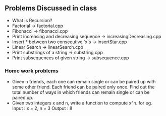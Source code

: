 ## Problems Discussed in class
  - What is Recursion?
  - Factorial -> factorial.cpp
  - Fibonacci -> fibonacci.cpp
  - Print increasing and decreasing sequence -> increasingDecreasing.cpp
  - Insert * between two consecutive 'x's -> insertStar.cpp
  - Linear Search -> linearSearch.cpp
  - Print substrings of a string -> substring.cpp
  - Print subsequences of given string -> subsequence.cpp

### Home work problems
 - Given n friends, each one can remain single or can be paired up with some other friend. Each friend can be paired only once. Find out the total number of ways in which friends can remain single or can be paired up.
 - Given two integers x and n, write a function to compute x^n. 
 	for eg. Input : x = 2, n = 3
			Output : 8